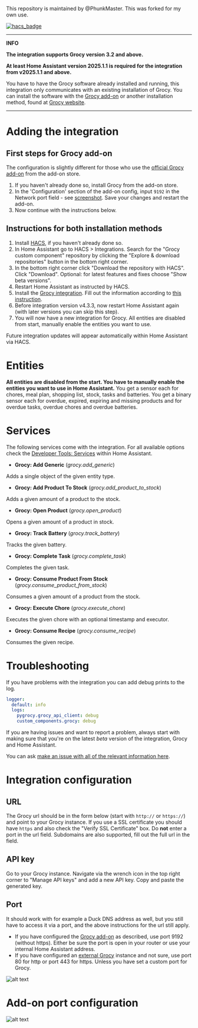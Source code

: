 This repository is maintained by @PhunkMaster.
This was forked for my own use.

[![hacs_badge](https://img.shields.io/badge/HACS-Default-orange.svg)](https://github.com/hacs/integration)

---
**INFO**

**The integration supports Grocy version 3.2 and above.**

**At least Home Assistant version 2025.1.1 is required for the integration from v2025.1.1 and above.**

You have to have the Grocy software already installed and running, this integration only communicates with an existing installation of Grocy. You can install the software with the [Grocy add-on](https://github.com/hassio-addons/addon-grocy) or another installation method, found at [Grocy website](https://grocy.info/).

---

# Adding the integration

## First steps <a name="addon"></a>for Grocy add-on
The configuration is slightly different for those who use the [official Grocy add-on](https://github.com/hassio-addons/addon-grocy) from the add-on store.

1. If you haven't already done so, install Grocy from the add-on store.
2. In the 'Configuration' section of the add-on config, input `9192` in the Network port field - see [screenshot](#screenshot-addon-config). Save your changes and restart the add-on.
3. Now continue with the instructions below.

## Instructions for <a name="both"></a>both installation methods
1. Install [HACS](https://hacs.xyz/), if you haven't already done so.
2. In Home Assistant go to HACS > Integrations. Search for the "Grocy custom component" repository by clicking the "Explore & download repositories" button in the bottom right corner.
3. In the bottom right corner click "Download the repository with HACS". Click "Download". Optional: for latest features and fixes choose "Show beta versions".
4. Restart Home Assistant as instructed by HACS.
5. Install the [Grocy integration](https://my.home-assistant.io/redirect/config_flow_start/?domain=grocy). Fill out the information according to [this instruction](#integration-configuration).
6. Before integration version v4.3.3, now restart Home Assistant again (with later versions you can skip this step).
7. You will now have a new integration for Grocy. All entities are disabled from start, manually enable the entities you want to use.

Future integration updates will appear automatically within Home Assistant via HACS.


# Entities

**All entities are disabled from the start. You have to manually enable the entities you want to use in Home Assistant.**
You get a sensor each for chores, meal plan, shopping list, stock, tasks and batteries.
You get a binary sensor each for overdue, expired, expiring and missing products and for overdue tasks, overdue chores and overdue batteries.


# Services

The following services come with the integration. For all available options check the [Developer Tools: Services](https://my.home-assistant.io/redirect/developer_services/) within Home Assistant.

- **Grocy: Add Generic** (_grocy.add_generic_)

Adds a single object of the given entity type.

- **Grocy: Add Product To Stock** (_grocy.add_product_to_stock_)

Adds a given amount of a product to the stock.

- **Grocy: Open Product** (_grocy.open_product_)

Opens a given amount of a product in stock.

- **Grocy: Track Battery** (_grocy.track_battery_)

Tracks the given battery.

- **Grocy: Complete Task** (_grocy.complete_task_)

Completes the given task.

- **Grocy: Consume Product From Stock** (_grocy.consume_product_from_stock_)

Consumes a given amount of a product from the stock.

- **Grocy: Execute Chore** (_grocy.execute_chore_)

Executes the given chore with an optional timestamp and executor.

- **Grocy: Consume Recipe** (_grocy.consume_recipe_)

Consumes the given recipe.


# Troubleshooting

If you have problems with the integration you can add debug prints to the log.

```yaml
logger:
  default: info
  logs:
    pygrocy.grocy_api_client: debug
    custom_components.grocy: debug
```

If you are having issues and want to report a problem, always start with making sure that you're on the latest _beta_ version of the integration, Grocy and Home Assistant.

You can ask [make an issue with all of the relevant information here](https://github.com/custom-components/grocy/issues/new?assignees=&labels=&template=bug_report.md&title=).


# <a name="integration-configuration"></a>Integration configuration

## URL
The Grocy url should be in the form below (start with `http://` or `https://`) and point to your Grocy instance. If you use a SSL certificate you should have `https` and also check the "Verify SSL Certificate" box. Do **not** enter a port in the url field. Subdomains are also supported, fill out the full url in the field.

## API key
Go to your Grocy instance. Navigate via the wrench icon in the top right corner to "Manage API keys" and add a new API key. Copy and paste the generated key.

## Port
It should work with for example a Duck DNS address as well, but you still have to access it via a port, and the above instructions for the url still apply.
- If you have configured the [Grocy add-on](#addon) as described, use port 9192 (without https). Either be sure the port is open in your router or use your internal Home Assistant address.
- If you have configured an [external Grocy](#both) instance and not sure, use port 80 for http or port 443 for https. Unless you have set a custom port for Grocy.

![alt text](grocy-integration-config.png)


# <a name="screenshot-addon-config"></a>Add-on port configuration

![alt text](grocy-addon-config.png)
